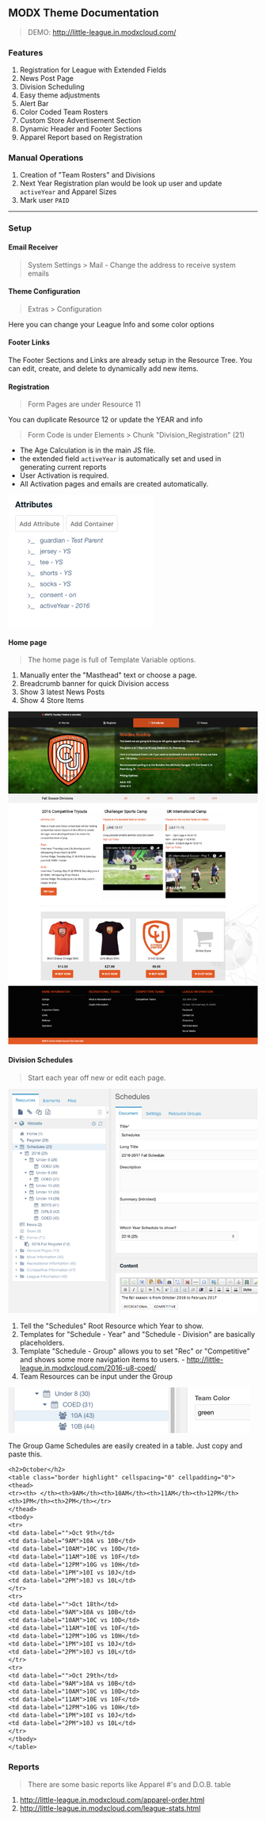## MODX Theme Documentation

> DEMO: http://little-league.in.modxcloud.com/

### Features

1. Registration for League with Extended Fields
2. News Post Page
3. Division Scheduling
4. Easy theme adjustments
5. Alert Bar
6. Color Coded Team Rosters
7. Custom Store Advertisement Section
8. Dynamic Header and Footer Sections
9. Apparel Report based on Registration

### Manual Operations

1. Creation of "Team Rosters" and Divisions
2. Next Year Registration plan would be look up user and update `activeYear` and Apparel Sizes
3. Mark user `PAID`


---

### Setup

#### Email Receiver

> System Settings > Mail - Change the address to receive system emails

#### Theme Configuration

> Extras > Configuration

Here you can change your League Info and some color options

#### Footer Links

The Footer Sections and Links are already setup in the Resource Tree. You can edit, create, and delete to dynamically add new items.

#### Registration

> Form Pages are under Resource 11

You can duplicate Resource 12 or update the YEAR and info

> Form Code is under Elements > Chunk "Division_Registration" (21)

 - The Age Calculation is in the main JS file.
 - the extended field `activeYear` is automatically set and used in generating current reports
 - User Activation is required.
 - All Activation pages and emails are created automatically.

![xfields](little-league-user-xfields.png)

#### Home page

> The home page is full of Template Variable options.

1. Manually enter the "Masthead" text or choose a page.
2. Breadcrumb banner for quick Division access
3. Show 3 latest News Posts
4. Show 4 Store Items

![screenshot](screenshot.png)

#### Division Schedules

> Start each year off new or edit each page.

![divisions](little-league-schedules-management.png)

1. Tell the "Schedules" Root Resource which Year to show.
2. Templates for "Schedule - Year" and "Schedule - Division" are basically placeholders.
3. Template "Schedule - Group" allows you to set "Rec" or "Competitive" and shows some more navigation items to users. - http://little-league.in.modxcloud.com/2016-u8-coed/
4. Team Resources can be input under the Group

![group](little-league-team-resource.png)

The Group Game Schedules are easily created in a table. Just copy and paste this.

```
<h2>October</h2>
<table class="border highlight" cellspacing="0" cellpadding="0">
<thead>
<tr><th> </th><th>9AM</th><th>10AM</th><th>11AM</th><th>12PM</th><th>1PM</th><th>2PM</th></tr>
</thead>
<tbody>
<tr>
<td data-label="">Oct 9th</td>
<td data-label="9AM">10A vs 10B</td>
<td data-label="10AM">10C vs 10D</td>
<td data-label="11AM">10E vs 10F</td>
<td data-label="12PM">10G vs 10H</td>
<td data-label="1PM">10I vs 10J</td>
<td data-label="2PM">10J vs 10L</td>
</tr>
<tr>
<td data-label="">Oct 18th</td>
<td data-label="9AM">10A vs 10B</td>
<td data-label="10AM">10C vs 10D</td>
<td data-label="11AM">10E vs 10F</td>
<td data-label="12PM">10G vs 10H</td>
<td data-label="1PM">10I vs 10J</td>
<td data-label="2PM">10J vs 10L</td>
</tr>
<tr>
<td data-label="">Oct 29th</td>
<td data-label="9AM">10A vs 10B</td>
<td data-label="10AM">10C vs 10D</td>
<td data-label="11AM">10E vs 10F</td>
<td data-label="12PM">10G vs 10H</td>
<td data-label="1PM">10I vs 10J</td>
<td data-label="2PM">10J vs 10L</td>
</tr>
</tbody>
</table>
```

### Reports

> There are some basic reports like Apparel #'s and D.O.B. table

1. http://little-league.in.modxcloud.com/apparel-order.html
2. http://little-league.in.modxcloud.com/league-stats.html

